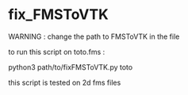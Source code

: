 # fix_FMSToVTK
WARNING : change the path to FMSToVTK in the file

to run this script on toto.fms :

python3 path/to/fixFMSToVTK.py toto

this script is tested on 2d fms files
